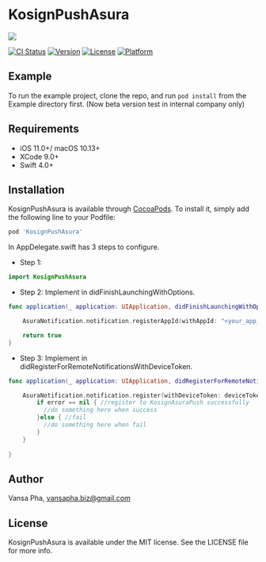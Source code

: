 # KosignPushAsura

<img src="https://kosignstore.wecambodia.com/storage/image/KOSIGN.png" style="max-width:100%">

[![CI Status](https://img.shields.io/travis/vs.lov.rs@gmail.com/KosignPushAsura.svg?style=flat)](https://travis-ci.org/vs.lov.rs@gmail.com/KosignPushAsura)
[![Version](https://img.shields.io/cocoapods/v/KosignPushAsura.svg?style=flat)](https://cocoapods.org/pods/KosignPushAsura)
[![License](https://img.shields.io/cocoapods/l/KosignPushAsura.svg?style=flat)](https://cocoapods.org/pods/KosignPushAsura)
[![Platform](https://img.shields.io/cocoapods/p/KosignPushAsura.svg?style=flat)](https://cocoapods.org/pods/KosignPushAsura)

## Example

To run the example project, clone the repo, and run `pod install` from the Example directory first. (Now beta version test in internal company only)

## Requirements

<ul>
<li>iOS 11.0+/ macOS 10.13+</li>
<li>XCode 9.0+</li>
<li>Swift 4.0+</li>
</ul>

## Installation

KosignPushAsura is available through [CocoaPods](https://cocoapods.org). To install
it, simply add the following line to your Podfile:

```ruby
pod 'KosignPushAsura'
```

In AppDelegate.swift has 3 steps to configure.
- Step 1:
```swift
import KosignPushAsura
```
- Step 2:
Implement in didFinishLaunchingWithOptions.
```swift
func application(_ application: UIApplication, didFinishLaunchingWithOptions launchOptions: [UIApplicationLaunchOptionsKey: Any]?) -> Bool {

    AsuraNotification.notification.registerAppId(withAppId: "<your_app_id_here>", application: application)

    return true
}
```
- Step 3:
Implement in didRegisterForRemoteNotificationsWithDeviceToken.
```swift
func application(_ application: UIApplication, didRegisterForRemoteNotificationsWithDeviceToken deviceToken: Data) {

    AsuraNotification.notification.register(withDeviceToken: deviceToken) { (error) in
        if error == nil { //register to KosignAsuraPush successfully
          //do something here when success
        }else { //fail
          //do something here when fail
        }
    }
    
}
```

## Author

Vansa Pha, vansapha.biz@gmail.com

## License

KosignPushAsura is available under the MIT license. See the LICENSE file for more info.
